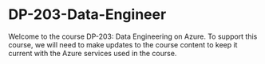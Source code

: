 # DP-203-Data-Engineer
Welcome to the course DP-203: Data Engineering on Azure. To support this course, we will need to make updates to the course content to keep it current with the Azure services used in the course.
